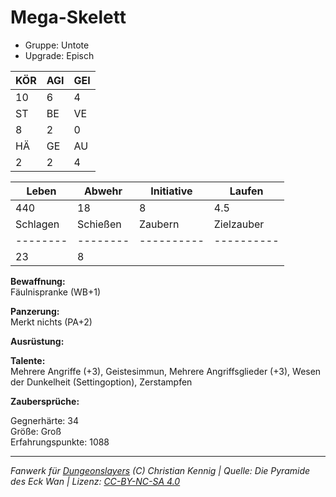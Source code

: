 # Mega-Skelett  
- Gruppe: Untote  
- Upgrade: Episch  

| KÖR | AGI | GEI |  
| --- | --- | --- |  
| 10  | 6   | 4   |
| ST  | BE  | VE  |  
| 8   | 2   | 0   |
| HÄ  | GE  | AU  |  
| 2   | 2   | 4   |


| Leben    | Abwehr   | Initiative | Laufen     |
| -------- | -------- | ---------- | ---------- |
| 440      | 18       | 8          | 4.5        |
| Schlagen | Schießen | Zaubern    | Zielzauber |
| -------- | -------- | ---------- | ---------- |
| 23       | 8        |            |            |

**Bewaffnung:**  
Fäulnispranke (WB+1)

**Panzerung:**  
Merkt nichts (PA+2)

**Ausrüstung:**  


**Talente:**  
Mehrere Angriffe (+3), Geistesimmun, Mehrere Angriffsglieder (+3), Wesen der Dunkelheit (Settingoption), Zerstampfen

**Zaubersprüche:**  


Gegnerhärte: 34  
Größe: Groß  
Erfahrungspunkte: 1088  



___
*Fanwerk für [Dungeonslayers](https://www.dungeonslayers.net/) (C) Christian Kennig | Quelle: Die Pyramide des Eck Wan | Lizenz: [CC-BY-NC-SA 4.0](https://creativecommons.org/licenses/by-nc-sa/4.0/deed.de)*